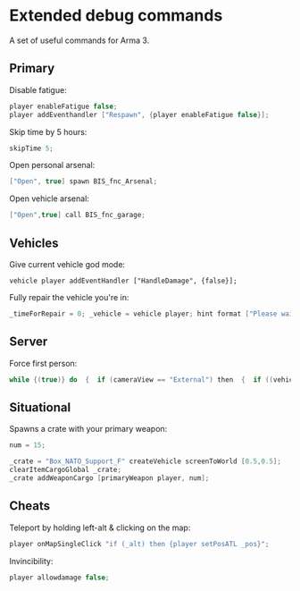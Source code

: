 # Extended debug commands
A set of useful commands for Arma 3.

## Primary 
Disable fatigue:
```c++
player enableFatigue false;
player addEventhandler ["Respawn", {player enableFatigue false}];
```

Skip time by 5 hours:
```c++
skipTime 5;
```

Open personal arsenal:
```c++
["Open", true] spawn BIS_fnc_Arsenal;
```

Open vehicle arsenal:
```c++
["Open",true] call BIS_fnc_garage;
```

## Vehicles
Give current vehicle god mode:
```c+
vehicle player addEventHandler ["HandleDamage", {false}];
```

Fully repair the vehicle you're in:
```c++
_timeForRepair = 0; _vehicle = vehicle player; hint format ["Please wait %1 seconds for repair/flip",_timeForRepair]; sleep _timeForRepair; if (_vehicle == player) then {_vehicle = cursorTarget;}; _vehicle setfuel 1; _vehicle setdamage 0; _vehicle = nil; vehicle = this select 0; _vehicle setvectorup [0,0,1];
```

## Server
Force first person:
```c++
while {(true)} do  {  if (cameraView == "External") then  {  if ((vehicle player) == player) then  {  player switchCamera "Internal";  };  };  sleep 0.1;  };
```

## Situational
Spawns a crate with your primary weapon:
```c++
num = 15;

_crate = "Box_NATO_Support_F" createVehicle screenToWorld [0.5,0.5];
clearItemCargoGlobal _crate;
_crate addWeaponCargo [primaryWeapon player, num];
```

## Cheats
Teleport by holding left-alt & clicking on the map:
```c++
player onMapSingleClick "if (_alt) then {player setPosATL _pos}";
```

Invincibility:
```c++
player allowdamage false;
```
